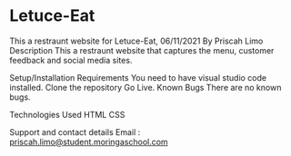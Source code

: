 # Letuce-Eat
This a restraunt website for Letuce-Eat, 06/11/2021
By Priscah Limo
Description
This a restraunt website that captures the menu, customer feedback and social media sites.

Setup/Installation Requirements
You need to have visual studio code installed.
Clone the repository
Go Live.
Known Bugs
There are no known bugs.

Technologies Used
HTML CSS

Support and contact details
Email : priscah.limo@student.moringaschool.com


